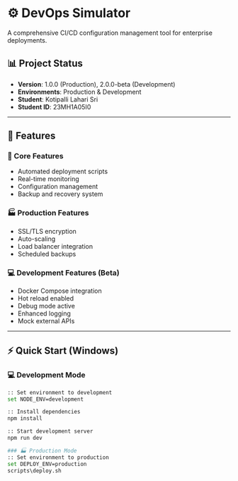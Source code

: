 # ⚙️ DevOps Simulator

A comprehensive CI/CD configuration management tool for enterprise deployments.

## 📊 Project Status
- **Version**: 1.0.0 (Production), 2.0.0-beta (Development)
- **Environments**: Production & Development  
- **Student**: Kotipalli Lahari Sri  
- **Student ID**: 23MH1A05I0

---

## 🚀 Features

### 🔧 Core Features
- Automated deployment scripts  
- Real-time monitoring  
- Configuration management  
- Backup and recovery system  

### 🏭 Production Features
- SSL/TLS encryption  
- Auto-scaling  
- Load balancer integration  
- Scheduled backups  

### 💻 Development Features (Beta)
- Docker Compose integration  
- Hot reload enabled  
- Debug mode active  
- Enhanced logging  
- Mock external APIs  

---

## ⚡ Quick Start (Windows)

### 💻 Development Mode

```bash
:: Set environment to development
set NODE_ENV=development

:: Install dependencies
npm install

:: Start development server
npm run dev

### 🏭 Production Mode
:: Set environment to production
set DEPLOY_ENV=production
scripts\deploy.sh